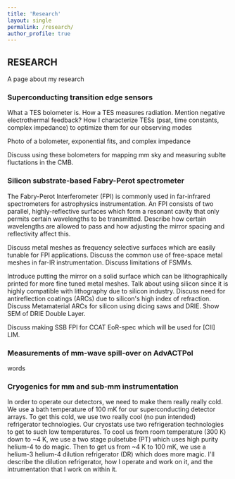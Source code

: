 ```yaml
---
title: 'Research'
layout: single
permalink: /research/
author_profile: true
---
```

    
## RESEARCH
A page about my research

### Superconducting transition edge sensors

What a TES bolometer is.
How a TES measures radiation.
Mention negative electrothermal feedback?
How I characterize TESs (psat, time constants, complex impedance) to optimize them for our observing modes

Photo of a bolometer, exponential fits, and complex impedance

Discuss using these bolometers for mapping mm sky and measuring sublte fluctations in the CMB.


### Silicon substrate-based Fabry-Perot spectrometer

The Fabry-Perot Interferometer (FPI) is commonly used in far-infrared spectrometers for astrophysics instrumentation.
An FPI consists of two parallel, highly-reflective surfaces which form a resonant cavity that only permits certain wavelengths to be transmitted.
Describe how certain wavelengths are allowed to pass and how adjusting the mirror spacing and reflectivity affect this.

Discuss metal meshes as frequency selective surfaces which are easily tunable for FPI applications.
Discuss the common use of free-space metal meshes in far-IR instrumentation.
Discuss limitations of FSMMs.

Introduce putting the mirror on a solid surface which can be lithographically printed for more fine tuned metal meshes.
Talk about using silicon since it is highly compatible with lithography due to silicon industry.
Discuss need for antireflection coatings (ARCs) due to silicon's high index of refraction.
Discuss Metamaterial ARCs for silicon using dicing saws and DRIE.
Show SEM of DRIE Double Layer.

Discuss making SSB FPI for CCAT EoR-spec which will be used for [CII] LIM.


### Measurements of mm-wave spill-over on AdvACTPol

words


### Cryogenics for mm and sub-mm instrumentation

In order to operate our detectors, we need to make them really really cold.
We use a bath temperature of 100 mK for our superconducting detector arrays.
To get this cold, we use two really cool (no pun intended) refrigerator technologies.
Our cryostats use two refrigeration technologies to get to such low temperatures.
To cool us from room temperature (300 K) down to ~4 K, we use a two stage pulsetube (PT) which uses high purity helium-4 to do magic.
Then to get us from ~4 K to 100 mK, we use a helium-3 helium-4 dilution refrigerator (DR) which does more magic.
I'll describe the dilution refrigerator, how I operate and work on it, and the intrumentation that I work on within it.